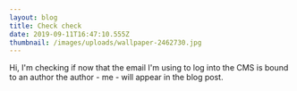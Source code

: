 ```yaml
---
layout: blog
title: Check check
date: 2019-09-11T16:47:10.555Z
thumbnail: /images/uploads/wallpaper-2462730.jpg
---
```

Hi, I'm checking if now that the email I'm using to log into the CMS is bound to an author the author - me - will appear in the blog post.
